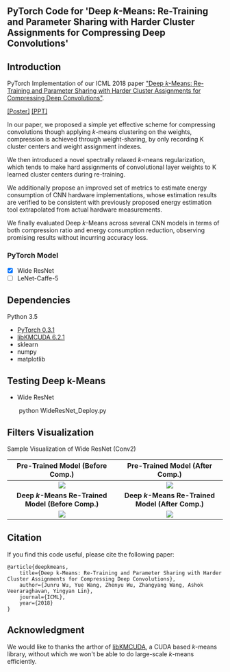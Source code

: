 ## PyTorch Code for 'Deep *k*-Means: Re-Training and Parameter Sharing with Harder Cluster Assignments for Compressing Deep Convolutions'

## Introduction

PyTorch Implementation of our ICML 2018 paper ["Deep *k*-Means: Re-Training and Parameter Sharing with Harder Cluster Assignments for Compressing Deep Convolutions"](https://arxiv.org/abs/1806.09228).

[[Poster]](https://www.dropbox.com/s/covfzc7ixzt143r/ICML%2718-poster_55x33.pdf?raw=1)  [[PPT]](https://www.dropbox.com/s/hrudc40dffg6iz1/ICML18_PPT.pdf?dl=0)

In our paper, we proposed a simple yet effective scheme for compressing convolutions though applying *k*-means clustering on the weights, compression is achieved through weight-sharing, by only recording K cluster centers and weight assignment indexes.

We then introduced a novel spectrally relaxed *k*-means regularization, which tends to make hard assignments of convolutional layer weights to K learned cluster centers during re-training. 

We additionally propose an improved set of metrics to estimate energy consumption of CNN hardware implementations, whose estimation results are verified to be consistent with previously proposed energy estimation tool extrapolated from actual hardware measurements.

We finally evaluated Deep *k*-Means across several CNN models in terms of both compression ratio and energy consumption reduction, observing promising results without incurring accuracy loss.

### PyTorch Model

- [x] Wide ResNet
- [ ] LeNet-Caffe-5

## Dependencies

Python 3.5
* [PyTorch 0.3.1](https://pytorch.org/previous-versions/)
* [libKMCUDA 6.2.1](https://github.com/src-d/kmcuda)
* sklearn
* numpy
* matplotlib


## Testing Deep k-Means

* Wide ResNet

&nbsp;&nbsp;&nbsp;&nbsp;&nbsp;&nbsp; python WideResNet_Deploy.py

## Filters Visualization

Sample Visualization of Wide ResNet (Conv2)

Pre-Trained Model (Before Comp.)    |  Pre-Trained Model (After Comp.)
:-------------------------:|:-------------------------:
![](https://raw.githubusercontent.com/Sandbox3aster/Deep-K-Means-pytorch/master/visuals/Conv2%20Pre-Trained%20Model.png)  |  ![](https://raw.githubusercontent.com/Sandbox3aster/Deep-K-Means-pytorch/master/visuals/Conv2%20Pre-Trained%20Model%20(After%20Comp.).png)
**Deep *k*-Means Re-Trained Model (Before Comp.)** | **Deep *k*-Means Re-Trained Model (After Comp.)**
![](https://raw.githubusercontent.com/Sandbox3aster/Deep-K-Means-pytorch/master/visuals/Conv2%20Deep%20k-Means%20Re-Trained%20Model%20(Before%20Comp.).png) | ![](https://raw.githubusercontent.com/Sandbox3aster/Deep-K-Means-pytorch/master/visuals/Conv2%20Deep%20k-Means%20Re-Trained%20Model%20(After%20Comp.).png)

## Citation

If you find this code useful, please cite the following paper:

    @article{deepkmeans,
        title={Deep k-Means: Re-Training and Parameter Sharing with Harder Cluster Assignments for Compressing Deep Convolutions},
        author={Junru Wu, Yue Wang, Zhenyu Wu, Zhangyang Wang, Ashok Veeraraghavan, Yingyan Lin},
        journal={ICML},
        year={2018}
    }
    
## Acknowledgment

We would like to thanks the arthor of [libKMCUDA](https://github.com/src-d/kmcuda), a CUDA based *k*-means library, without which we won't be able to do large-scale *k*-means efficiently.
